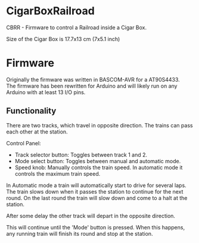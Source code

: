 # CigarBoxRailroad
CBRR - Firmware to control a Railroad inside a Cigar Box.

Size of the Cigar Box is 17.7x13 cm (7x5.1 inch)

# Firmware
Originally the firmware was written in BASCOM-AVR for a AT90S4433.   
The firmware has been rewritten for Arduino and will likely run on any Arduino with at least 13 I/O pins.

## Functionality
There are two tracks, which travel in opposite direction.
The trains can pass each other at the station.

Control Panel:
- Track selector button: Toggles between track 1 and 2.
- Mode select button: Toggles between manual and automatic mode.
- Speed knob: Manually controls the train speed. In automatic mode it controls the maximum train speed.

In Automatic mode a train will automatically start to drive for several laps.
The train slows down when it passes the station to continue for the next round.
On the last round the train will slow down and come to a halt at the station.

After some delay the other track will depart in the opposite direction.

This will continue until the 'Mode' button is pressed. When this happens, any running train will finish its round and stop at the station.


